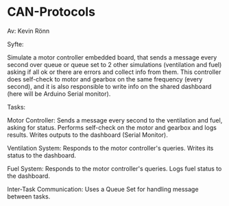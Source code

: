 # CAN-Protocols

Av: Kevin Rönn

Syfte:

Simulate a motor controller embedded board,
that sends a message every second over queue or queue set
to 2 other simulations (ventilation and fuel) asking if all ok or
there are errors and collect info from them. This controller
does self-check to motor and gearbox on the same
frequency (every second), and it is also responsible to write
info on the shared dashboard (here will be Arduino Serial
monitor).



Tasks:

Motor Controller:
Sends a message every second to the ventilation and fuel, asking for status.
Performs self-check on the motor and gearbox and logs results.
Writes outputs to the dashboard (Serial Monitor).

Ventilation System:
Responds to the motor controller's queries.
Writes its status to the dashboard.

Fuel System:
Responds to the motor controller's queries.
Logs fuel status to the dashboard.

Inter-Task Communication:
Uses a Queue Set for handling message between tasks.
